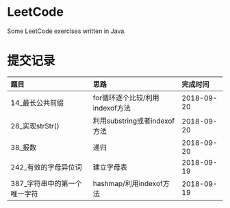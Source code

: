 # LeetCode
Some LeetCode exercises written in Java.

# 提交记录 
|题目|思路|完成时间|
|:--|:--|:--|
|14_最长公共前缀|for循环逐个比较/利用indexof方法|2018-09-20|
|28_实现strStr()|利用substring或者indexof方法|2018-09-20|
|38_报数|递归|2018-09-20|
|242_有效的字母异位词|建立字母表|2018-09-19|
|387_字符串中的第一个唯一字符|hashmap/利用indexof方法|2018-09-19|
